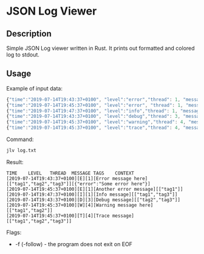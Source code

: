# JSON Log Viewer
## Description
Simple JSON Log viewer written in Rust. It prints out formatted and colored log to stdout.
## Usage
Example of input data:
```javascript
{"time":"2019-07-14T19:43:37+0100", "level":"error","thread": 1, "message":"Error message here", "tags":["tag1", "tag2", "tag3"], "context":{ "error": "Some error here"}}
{"time":"2019-07-14T19:45:37+0100", "level":"error", "thread": 1, "message":"Another error message", "tags":["tag1"]}
{"time":"2019-07-14T19:47:37+0100", "level":"info","thread": 1, "message":"Info message", "tags":["tag1", "tag3"]}
{"time":"2019-07-14T19:43:37+0100", "level":"debug","thread": 3, "message":"Debug message", "tags":["tag2", "tag3"]}
{"time":"2019-07-14T19:45:37+0100", "level":"warning","thread": 4, "message":"Warning message here", "tags":["tag1", "tag2"]}
{"time":"2019-07-14T19:45:37+0100", "level":"trace","thread": 4, "message":"Trace message", "tags":["tag1", "tag2", "tag3"]} 
```

Command:

```bash
jlv log.txt
```

Result:

```
TIME    LEVEL   THREAD  MESSAGE TAGS    CONTEXT
[2019-07-14T19:43:37+0100][E][1][Error message here][["tag1","tag2","tag3"]][{"error":"Some error here"}]
[2019-07-14T19:45:37+0100][E][1][Another error message][["tag1"]]
[2019-07-14T19:47:37+0100][I][1][Info message][["tag1","tag3"]]
[2019-07-14T19:43:37+0100][D][3][Debug message][["tag2","tag3"]]
[2019-07-14T19:45:37+0100][W][4][Warning message here][["tag1","tag2"]]
[2019-07-14T19:45:37+0100][T][4][Trace message][["tag1","tag2","tag3"]]
```

Flags:

* -f (-follow) - the program does not exit on EOF
